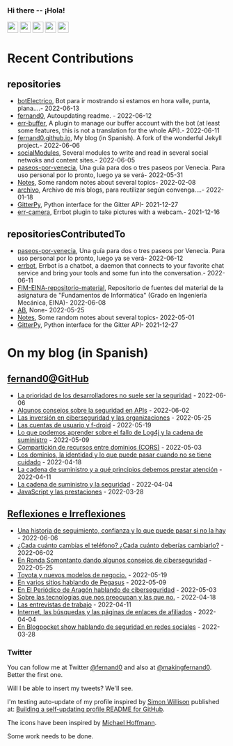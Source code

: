 ### Hi there -- ¡Hola!

<a href="mailto:ftricas@unizar.es" title="e-mail"><i class="svg-icon email"></i></a> 
<a href="https://www.linkedin.com/in/fernand0" title="My LinkedIn//Mi LinkedIn"><img src="https://img.shields.io/badge/linkedin-%230077B5.svg?&style=for-the-badge&logo=linkedin&logoColor=white" height=25></a> 
<a href="https://www.twitter.com/fernand0" title="My Twitter//Mi Twitter"><img src="https://img.shields.io/badge/twitter-%231DA1F2.svg?&style=for-the-badge&logo=twitter&logoColor=white" height=25></i></a> 
<a href="https://mastodon.social/@fernand0" title="My Mastodon//Mi Mastodon"><img src="https://img.shields.io/static/v1?label=Mastodon&message=Social&color=blue" height=25></i></a> 
<a href="https://flickr.com/fernand0"><img src="https://img.shields.io/static/v1?label=Flickr&message=Images&color=blue" height=25></a>
<a href="https://dev.to/fernand0"><img src="https://img.shields.io/badge/DEV.TO-%230A0A0A.svg?&style=for-the-badge&logo=dev-dot-to&logoColor=white" height=25></a>

# Recent Contributions
<!-- recent_releases starts -->


## repositories
* [botElectrico](https://github.com/fernand0/botElectrico),  Bot para ir mostrando si estamos en hora valle, punta, plana....- 2022-06-13
* [fernand0](https://github.com/fernand0/fernand0),  Autoupdating readme. - 2022-06-12
* [err-buffer](https://github.com/fernand0/err-buffer),  A plugin to manage our buffer account with the bot (at least some features, this is not a translation for the whole API).- 2022-06-11
* [fernand0.github.io](https://github.com/fernand0/fernand0.github.io),  My blog (in Spanish). A fork of the wonderful Jekyll project.- 2022-06-06
* [socialModules](https://github.com/fernand0/socialModules),  Several modules to write and read in several social netwoks and content sites.- 2022-06-05
* [paseos-por-venecia](https://github.com/fernand0/paseos-por-venecia),  Una guía para dos o tres paseos por Venecia. Para uso personal por lo pronto, luego ya se verá- 2022-05-31
* [Notes](https://github.com/fernand0/Notes),  Some random notes about several topics- 2022-02-08
* [archivo](https://github.com/fernand0/archivo),  Archivo de mis blogs, para reutilizar según convenga....- 2022-01-18
* [GitterPy](https://github.com/fernand0/GitterPy),  Python interface for the Gitter API- 2021-12-27
* [err-camera](https://github.com/fernand0/err-camera),  Errbot plugin to take pictures with a webcam.- 2021-12-16

## repositoriesContributedTo
* [paseos-por-venecia](https://github.com/JJ/paseos-por-venecia),  Una guía para dos o tres paseos por Venecia. Para uso personal por lo pronto, luego ya se verá- 2022-06-12
* [errbot](https://github.com/errbotio/errbot),  Errbot is a chatbot, a daemon that connects to your favorite chat service and bring your tools and some fun into the conversation.- 2022-06-11
* [FIM-EINA-repositorio-material](https://github.com/ricardojrdez/FIM-EINA-repositorio-material),  Repositorio de fuentes del material de la asignatura de "Fundamentos de Informática" (Grado en Ingeniería Mecánica, EINA)- 2022-06-08
* [AB](https://github.com/simber72/AB),  None- 2022-05-25
* [Notes](https://github.com/jgbarah/Notes),  Some random notes about several topics- 2022-05-01
* [GitterPy](https://github.com/myusko/GitterPy),  Python interface for the Gitter API- 2021-12-27
<!-- recent_releases ends -->

# On my blog (in Spanish)

<!-- blog starts -->


## [fernand0@GitHub](https://fernand0.github.io/)
* [La prioridad de los desarrolladores no suele ser la seguridad](http://fernand0.github.io/desarrolladores-seguridad/) - 2022-06-06
* [Algunos consejos sobre la seguridad en APIs](http://fernand0.github.io/apis-seguras/) - 2022-06-02
* [Las inversión en ciberseguridad y las organizaciones](http://fernand0.github.io/seguridad-y-negocios/) - 2022-05-25
* [Las cuentas de usuario y f-droid](http://fernand0.github.io/cuentas-usuarios-f-droid/) - 2022-05-19
* [Lo que podemos aprender sobre el fallo de Log4j y la cadena de suministro](http://fernand0.github.io/log4j-la-cadena-suministro/) - 2022-05-09
* [Compartición de recursos entre dominios (CORS)](http://fernand0.github.io/comparticion-recursos-cruzada/) - 2022-05-03
* [Los dominios, la identidad y lo que puede pasar cuando no se tiene cuidado](http://fernand0.github.io/los-dominios-y-la-identidad/) - 2022-04-18
* [La cadena de suministro y a qué principios debemos prestar atención](http://fernand0.github.io/cadena-suministro-ataques/) - 2022-04-11
* [La cadena de suministro y la seguridad](http://fernand0.github.io/cadena-suministro-software-seguro/) - 2022-04-04
* [JavaScript y las prestaciones](http://fernand0.github.io/prestaciones-javascript/) - 2022-03-28

## [Reflexiones e Irreflexiones](http://fernand0.blogalia.com/)
* [Una historia de seguimiento, confianza y lo que puede pasar si no la hay](http://fernand0.blogalia.com//historias/78550) - 2022-06-06
* [&#191;Cada cu&#225;nto cambias el tel&#233;fono? &#191;Cada cu&#225;nto deber&#237;as cambiarlo?](http://fernand0.blogalia.com//historias/78546) - 2022-06-02
* [En Ronda Somontanto dando algunos consejos de ciberseguridad](http://fernand0.blogalia.com//historias/78539) - 2022-05-25
* [Toyota y nuevos modelos de negocio.](http://fernand0.blogalia.com//historias/78537) - 2022-05-19
* [En varios sitios hablando de Pegasus](http://fernand0.blogalia.com//historias/78536) - 2022-05-09
* [En El Peri&#243;dico de Arag&#243;n hablando de ciberseguridad](http://fernand0.blogalia.com//historias/78534) - 2022-05-03
* [Sobre las tecnolog&#237;as que nos preocupan y las que no.](http://fernand0.blogalia.com//historias/78530) - 2022-04-18
* [Las entrevistas de trabajo](http://fernand0.blogalia.com//historias/78527) - 2022-04-11
* [Internet, las b&#250;squedas y las p&#225;ginas de enlaces de afiliados](http://fernand0.blogalia.com//historias/78523) - 2022-04-04
* [En Blogpocket show hablando de seguridad en redes sociales](http://fernand0.blogalia.com//historias/78522) - 2022-03-28
<!-- blog ends -->

### Twitter 

You can follow me at Twitter [@fernand0](https://twitter.com/fernand0) and also at [@makingfernand0](https://twitter.com/fernand0). Better the first one.

Will I be able to insert my tweets? We'll see.

I'm testing auto-update of my profile inspired by [Simon Willison](https://simonwillison.net/) published at: [Building a self-updating profile README for GitHub](https://simonwillison.net/2020/Jul/10/self-updating-profile-readme/).

The icons have been inspired by [Michael Hoffmann](https://www.mokkapps.de/).

Some work needs to be done.

<!--
**fernand0/fernand0** is a ✨ _special_ ✨ repository because its `README.md` (this file) appears on your GitHub profile.

Here are some ideas to get you started:

- 🔭 I’m currently working on ...
- 🌱 I’m currently learning ...
- 👯 I’m looking to collaborate on ...
- 🤔 I’m looking for help with ...
- 💬 Ask me about ...
- 📫 How to reach me: ...
- 😄 Pronouns: ...
- ⚡ Fun fact: ...
-->
